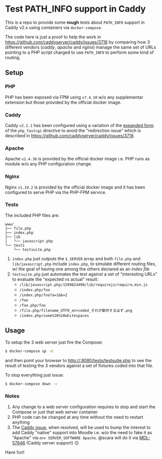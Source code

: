 # Test PATH_INFO support in Caddy
This is a repo to provide some **rough** tests about `PATH_INFO` support in Caddy v2.x using containers via `docker-compose`.

The code here is just a proof to help the work in https://github.com/caddyserver/caddy/issues/3718 by comparing how 3 different vendors (_caddy_, _apache_ and _nginx_) manage the same set of URLs pointing to a PHP script charged to use `PATH_INFO` to perform some kind of routing.

## Setup
### PHP
PHP has been exposed via FPM using `v7.4.10` w/o any supplementar extension but those provided by the official docker image.

### Caddy
Caddy `v2.1.1` has been configured using a variation of the [expanded form](https://caddyserver.com/docs/caddyfile/directives/php_fastcgi#expanded-form) of the `php_fastcgi` directive to avoid the "redirection issue" which is described in https://github.com/caddyserver/caddy/issues/3718.

### Apache
Apache `v2.4.38` is provided by the official docker image i.e. PHP runs as module w/o any PHP configuration change.

### Nginx
Nginx `v1.19.2` is provided by the official docker image and it has been configured to serve PHP via the PHP-FPM service.

### Tests
The included PHP files are:
```
www/
├── file.php
├── index.php
├── lib
│   └── javascript.php
└── tests
    └── testsuite.php
```
1. `index.php` just outputs the `$_SERVER` array and both `file.php` and `lib/javascript.php` include `index.php`, to simulate different routing files, w/ the goal of having one among the others declared as an _index file_
1. `testsuite.php` just automates the test against a set of "interesting URLs" to evaluate the "expected vs actual" result:
   - `/lib/javascript.php/1599824490/lib/requirejs/require.min.js`
   - `/index.php/foo`
   - `/index.php/foo?a=1&b=2`
   - `/foo`
   - `/foo.php/foo`
   - `/file.php/filename_UTF8_en+coded_それが動作するはず.png`
   - `/index.php/some%20%20whitespaces`

## Usage
To setup the 3 web server just fire the Compose:
``` bash
$ docker-compose up -d
```
and then point your browser to [http://<host>:8080/tests/testsuite.php](http://localhost:8080/tests/testsuite.php) to see the result of testing the 3 vendors against a set of fixtures coded into that file.

To stop everything just issue:
``` bash
$ docker-compose down -v
```

### Notes
1. Any change to a web server configuration requires to stop and start the Compose or just that web server container
1. PHP code can be changed at any time without the need to restart anything
1. The [Caddy issue](https://github.com/caddyserver/caddy/issues/3718), when resolved, will be used to bump the interest to add Caddy "native" support into Moodle i.e. w/o the need to fake it as "Apache" via `env SERVER_SOFTWARE Apache`. @scara will do it via [MDL-57646](https://tracker.moodle.org/browse/MDL-57646) (Caddy server support) :wink:

Have fun!
